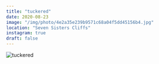 ```yaml
---
title: "tuckered"
date: 2020-08-23
image: "/img/photo/4e2a35e239b9571c68a04f5dd45156b4.jpg"
location: "Seven Sisters Cliffs"
instagram: true
draft: false
---
```


![tuckered](/img/photo/4e2a35e239b9571c68a04f5dd45156b4.jpg)
